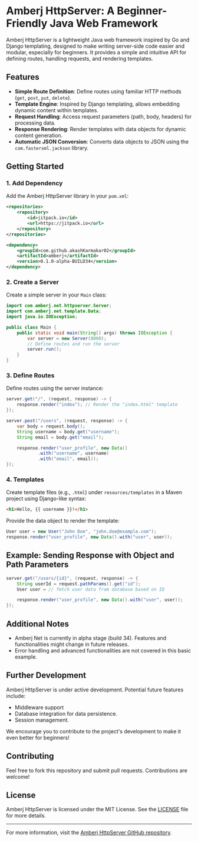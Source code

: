 # Amberj HttpServer: A Beginner-Friendly Java Web Framework

Amberj HttpServer is a lightweight Java web framework inspired by Go and Django templating, designed to make writing server-side code easier and modular, especially for beginners. It provides a simple and intuitive API for defining routes, handling requests, and rendering templates.

## Features

- **Simple Route Definition**: Define routes using familiar HTTP methods (`get`, `post`, `put`, `delete`).
- **Template Engine**: Inspired by Django templating, allows embedding dynamic content within templates.
- **Request Handling**: Access request parameters (path, body, headers) for processing data.
- **Response Rendering**: Render templates with data objects for dynamic content generation.
- **Automatic JSON Conversion**: Converts data objects to JSON using the `com.fasterxml.jackson` library.

## Getting Started

### 1. Add Dependency

Add the Amberj HttpServer library in your `pom.xml`:

```xml
<repositories>
    <repository>
        <id>jitpack.io</id>
        <url>https://jitpack.io</url>
    </repository>
</repositories>

<dependency>
    <groupId>com.github.akashKarmakar02</groupId>
	<artifactId>amberj</artifactId>
    <version>0.1.0-alpha-BUILD34</version>
</dependency>
```

### 2. Create a Server

Create a simple server in your `Main` class:

```java
import com.amberj.net.httpserver.Server;
import com.amberj.net.template.Data;
import java.io.IOException;

public class Main {
    public static void main(String[] args) throws IOException {
        var server = new Server(8000);
        // Define routes and run the server
        server.run();
    }
}
```

### 3. Define Routes

Define routes using the server instance:

```java
server.get("/", (request, response) -> {
    response.render("index"); // Render the "index.html" template
});

server.post("/users", (request, response) -> {
    var body = request.body();
    String username = body.get("username");
    String email = body.get("email");

    response.render("user_profile", new Data()
            .with("username", username)
            .with("email", email));
});
```

### 4. Templates

Create template files (e.g., `.html`) under `resources/templates` in a Maven project using Django-like syntax:

```html
<h1>Hello, {{ username }}!</h1>
```

Provide the data object to render the template:

```java
User user = new User("John Doe", "john.doe@example.com");
response.render("user_profile", new Data().with("user", user));
```

## Example: Sending Response with Object and Path Parameters

```java
server.get("/users/{id}", (request, response) -> {
    String userId = request.pathParams().get("id");
    User user = // fetch user data from database based on ID

    response.render("user_profile", new Data().with("user", user));
});
```

## Additional Notes

- Amberj Net is currently in alpha stage (build 34). Features and functionalities might change in future releases.
- Error handling and advanced functionalities are not covered in this basic example.

## Further Development

Amberj HttpServer is under active development. Potential future features include:

- Middleware support
- Database integration for data persistence.
- Session management.

We encourage you to contribute to the project's development to make it even better for beginners!

## Contributing

Feel free to fork this repository and submit pull requests. Contributions are welcome!

## License

Amberj HttpServer is licensed under the MIT License. See the [LICENSE](LICENSE) file for more details.

---

For more information, visit the [Amberj HttpServer GitHub repository](https://github.com/akashKarmakar02/amberj/).
